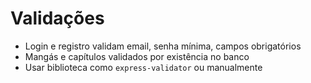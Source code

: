 # Validações

- Login e registro validam email, senha mínima, campos obrigatórios
- Mangás e capítulos validados por existência no banco
- Usar biblioteca como `express-validator` ou manualmente